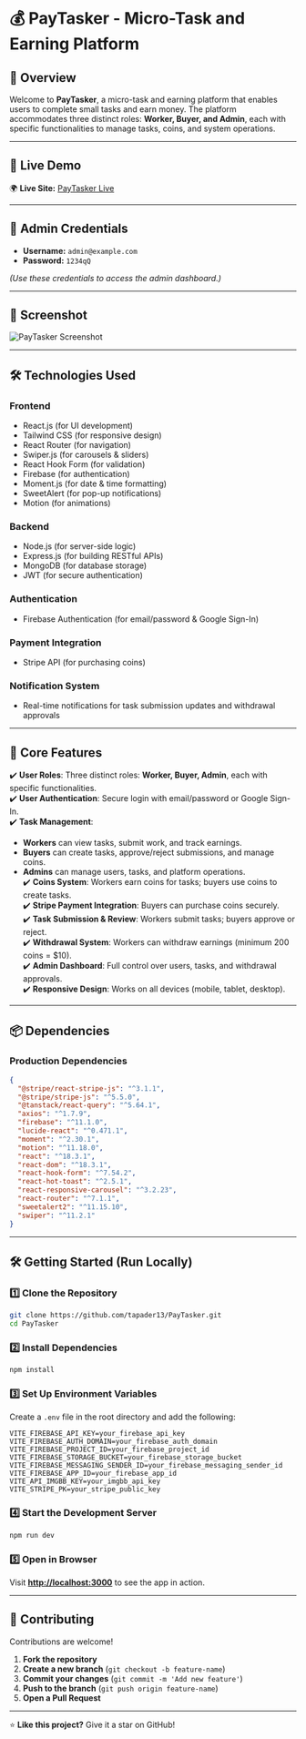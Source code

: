 # 💰 PayTasker - Micro-Task and Earning Platform

## 🚀 Overview  

Welcome to **PayTasker**, a micro-task and earning platform that enables users to complete small tasks and earn money. The platform accommodates three distinct roles: **Worker, Buyer, and Admin**, each with specific functionalities to manage tasks, coins, and system operations.

---

## 🔗 Live Demo  

🌍 **Live Site:** [PayTasker Live](https://as12-ea931.web.app/)  

---

## 🔑 Admin Credentials  

- **Username:** `admin@example.com`  
- **Password:** `1234qQ`  

*(Use these credentials to access the admin dashboard.)*  

---

## 📸 Screenshot  

![PayTasker Screenshot](https://i.postimg.cc/904rksvb/Screenshot-2025-02-05-023433.png) 

---

## 🛠️ Technologies Used  

### **Frontend**  
- React.js (for UI development)  
- Tailwind CSS (for responsive design)  
- React Router (for navigation)  
- Swiper.js (for carousels & sliders)  
- React Hook Form (for validation)  
- Firebase (for authentication)  
- Moment.js (for date & time formatting)  
- SweetAlert (for pop-up notifications)  
- Motion (for animations)  

### **Backend**  
- Node.js (for server-side logic)  
- Express.js (for building RESTful APIs)  
- MongoDB (for database storage)  
- JWT (for secure authentication)  

### **Authentication**  
- Firebase Authentication (for email/password & Google Sign-In)  

### **Payment Integration**  
- Stripe API (for purchasing coins)  

### **Notification System**  
- Real-time notifications for task submission updates and withdrawal approvals  

---

## 🚀 Core Features  

✔️ **User Roles**: Three distinct roles: **Worker, Buyer, Admin**, each with specific functionalities.  
✔️ **User Authentication**: Secure login with email/password or Google Sign-In.  
✔️ **Task Management**:  
   - **Workers** can view tasks, submit work, and track earnings.  
   - **Buyers** can create tasks, approve/reject submissions, and manage coins.  
   - **Admins** can manage users, tasks, and platform operations.  
✔️ **Coins System**: Workers earn coins for tasks; buyers use coins to create tasks.  
✔️ **Stripe Payment Integration**: Buyers can purchase coins securely.  
✔️ **Task Submission & Review**: Workers submit tasks; buyers approve or reject.  
✔️ **Withdrawal System**: Workers can withdraw earnings (minimum 200 coins = $10).  
✔️ **Admin Dashboard**: Full control over users, tasks, and withdrawal approvals.  
✔️ **Responsive Design**: Works on all devices (mobile, tablet, desktop).  

---

## 📦 Dependencies  

### **Production Dependencies**  
```json
{
  "@stripe/react-stripe-js": "^3.1.1",
  "@stripe/stripe-js": "^5.5.0",
  "@tanstack/react-query": "^5.64.1",
  "axios": "^1.7.9",
  "firebase": "^11.1.0",
  "lucide-react": "^0.471.1",
  "moment": "^2.30.1",
  "motion": "^11.18.0",
  "react": "^18.3.1",
  "react-dom": "^18.3.1",
  "react-hook-form": "^7.54.2",
  "react-hot-toast": "^2.5.1",
  "react-responsive-carousel": "^3.2.23",
  "react-router": "^7.1.1",
  "sweetalert2": "^11.15.10",
  "swiper": "^11.2.1"
}
```

---

## 🛠️ Getting Started (Run Locally)  

### 1️⃣ Clone the Repository  
```sh
git clone https://github.com/tapader13/PayTasker.git
cd PayTasker
```

### 2️⃣ Install Dependencies  
```sh
npm install
```

### 3️⃣ Set Up Environment Variables  
Create a `.env` file in the root directory and add the following:  
```env
VITE_FIREBASE_API_KEY=your_firebase_api_key
VITE_FIREBASE_AUTH_DOMAIN=your_firebase_auth_domain
VITE_FIREBASE_PROJECT_ID=your_firebase_project_id
VITE_FIREBASE_STORAGE_BUCKET=your_firebase_storage_bucket
VITE_FIREBASE_MESSAGING_SENDER_ID=your_firebase_messaging_sender_id
VITE_FIREBASE_APP_ID=your_firebase_app_id
VITE_API_IMGBB_KEY=your_imgbb_api_key
VITE_STRIPE_PK=your_stripe_public_key
```

### 4️⃣ Start the Development Server  
```sh
npm run dev
```

### 5️⃣ Open in Browser  
Visit **[http://localhost:3000](http://localhost:3000)** to see the app in action.

---

## 🤝 Contributing  

Contributions are welcome!  

1. **Fork the repository**  
2. **Create a new branch** (`git checkout -b feature-name`)  
3. **Commit your changes** (`git commit -m 'Add new feature'`)  
4. **Push to the branch** (`git push origin feature-name`)  
5. **Open a Pull Request**  

---

⭐ **Like this project?** Give it a star on GitHub!  
